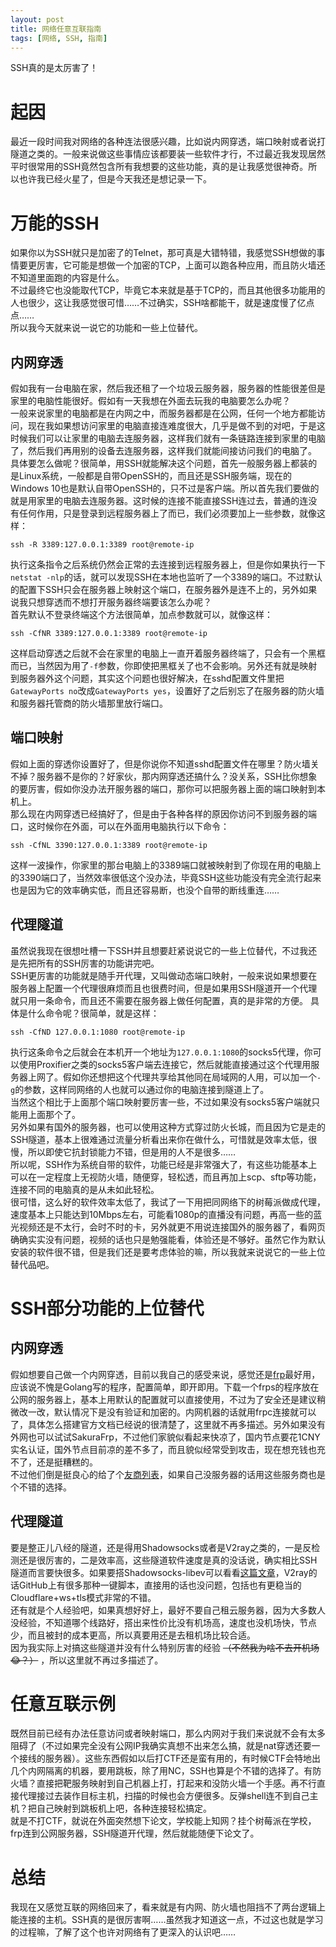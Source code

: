 ```yaml
---
layout: post
title: 网络任意互联指南
tags: [网络, SSH, 指南]
---
```


  SSH真的是太厉害了！<!--more-->     
  
# 起因
  最近一段时间我对网络的各种连法很感兴趣，比如说内网穿透，端口映射或者说打隧道之类的。一般来说做这些事情应该都要装一些软件才行，不过最近我发现居然平时很常用的SSH竟然包含所有我想要的这些功能，真的是让我感觉很神奇。所以也许我已经火星了，但是今天我还是想记录一下。   
  
# 万能的SSH
  如果你以为SSH就只是加密了的Telnet，那可真是大错特错，我感觉SSH想做的事情要更厉害，它可能是想做一个加密的TCP，上面可以跑各种应用，而且防火墙还不知道里面跑的内容是什么。   
  不过最终它也没能取代TCP，毕竟它本来就是基于TCP的，而且其他很多功能用的人也很少，这让我感觉很可惜……不过确实，SSH啥都能干，就是速度慢了亿点点……   
  所以我今天就来说一说它的功能和一些上位替代。   
## 内网穿透
  假如我有一台电脑在家，然后我还租了一个垃圾云服务器，服务器的性能很差但是家里的电脑性能很好。假如有一天我想在外面去玩我的电脑要怎么办呢？   
  一般来说家里的电脑都是在内网之中，而服务器都是在公网，任何一个地方都能访问，现在我如果想访问家里的电脑直接连难度很大，几乎是做不到的对吧，于是这时候我们可以让家里的电脑去连服务器，这样我们就有一条链路连接到家里的电脑了，然后我们再用别的设备去连服务器，这样我们就能间接访问我们的电脑了。   
  具体要怎么做呢？很简单，用SSH就能解决这个问题，首先一般服务器上都装的是Linux系统，一般都是自带OpenSSH的，而且还是SSH服务端，现在的Windows 10也是默认自带OpenSSH的，只不过是客户端。所以首先我们要做的就是用家里的电脑去连服务器。这时候的连接不能直接SSH连过去，普通的连没有任何作用，只是登录到远程服务器上了而已，我们必须要加上一些参数，就像这样：
```
ssh -R 3389:127.0.0.1:3389 root@remote-ip
```
  执行这条指令之后系统仍然会正常的去连接到远程服务器上，但是你如果执行一下`netstat -nlp`的话，就可以发现SSH在本地也监听了一个3389的端口。不过默认的配置下SSH只会在服务器上映射这个端口，在服务器外是连不上的，另外如果说我只想穿透而不想打开服务器终端要该怎么办呢？   
  首先默认不登录终端这个方法很简单，加点参数就可以，就像这样：
```
ssh -CfNR 3389:127.0.0.1:3389 root@remote-ip
```
  这样启动穿透之后就不会在家里的电脑上一直开着服务器终端了，只会有一个黑框而已，当然因为用了`-f`参数，你即使把黑框关了也不会影响。另外还有就是映射到服务器外这个问题，其实这个问题也很好解决，在sshd配置文件里把`GatewayPorts no`改成`GatewayPorts yes`，设置好了之后别忘了在服务器的防火墙和服务器托管商的防火墙那里放行端口。
## 端口映射
  假如上面的穿透你设置好了，但是你说你不知道sshd配置文件在哪里？防火墙关不掉？服务器不是你的？好家伙，那内网穿透还搞什么？没关系，SSH比你想象的要厉害，假如你没办法开服务器的端口，那你可以把服务器上面的端口映射到本机上。   
  那么现在内网穿透已经搞好了，但是由于各种各样的原因你访问不到服务器的端口，这时候你在外面，可以在外面用电脑执行以下命令：
```
ssh -CfNL 3390:127.0.0.1:3389 root@remote-ip
```
  这样一波操作，你家里的那台电脑上的3389端口就被映射到了你现在用的电脑上的3390端口了，当然效率很低这个没办法，毕竟SSH这些功能没有完全流行起来也是因为它的效率确实低，而且还容易断，也没个自带的断线重连……    
## 代理隧道
  虽然说我现在很想吐槽一下SSH并且想要赶紧说说它的一些上位替代，不过我还是先把所有的SSH厉害的功能讲完吧。   
  SSH更厉害的功能就是随手开代理，又叫做动态端口映射，一般来说如果想要在服务器上配置一个代理很麻烦而且也很费时间，但是如果用SSH隧道开一个代理就只用一条命令，而且还不需要在服务器上做任何配置，真的是非常的方便。
  具体是什么命令呢？很简单，就是这样：
```
ssh -CfND 127.0.0.1:1080 root@remote-ip
```
  执行这条命令之后就会在本机开一个地址为`127.0.0.1:1080`的socks5代理，你可以使用Proxifier之类的socks5客户端去连接它，然后就能直接通过这个代理用服务器上网了。假如你还想把这个代理共享给其他同在局域网的人用，可以加一个`-g`的参数，这样同网络的人也就可以通过你的电脑连接到隧道上了。   
  当然这个相比于上面那个端口映射要厉害一些，不过如果没有socks5客户端就只能用上面那个了。   
  另外如果有国外的服务器，也可以使用这种方式穿过防火长城，而且因为它是走的SSH隧道，基本上很难通过流量分析看出来你在做什么，可惜就是效率太低，很慢，所以即使它抗封锁能力不错，但是用的人不是很多……   
  所以呢，SSH作为系统自带的软件，功能已经是非常强大了，有这些功能基本上可以在一定程度上无视防火墙，随便穿，轻松透，而且再加上scp、sftp等功能，连接不同的电脑真的是从未如此轻松。   
  很可惜，这么好的软件效率太低了，我试了一下用把同网络下的树莓派做成代理，速度基本上只能达到10Mbps左右，可能看1080p的直播没有问题，再高一些的蓝光视频还是不太行，会时不时的卡，另外就更不用说连接国外的服务器了，看网页确确实实没有问题，视频的话也只是勉强能看，体验还是不够好。虽然它作为默认安装的软件很不错，但是我们还是要考虑体验的嘛，所以我就来说说它的一些上位替代品吧。
  
# SSH部分功能的上位替代
## 内网穿透
  假如想要自己做一个内网穿透，目前以我自己的感受来说，感觉还是[frp](https://github.com/fatedier/frp)最好用，应该说不愧是Golang写的程序，配置简单，即开即用。下载一个frps的程序放在公网的服务器上，基本上用默认的配置就可以直接使用，不过为了安全还是建议稍微改一改，默认情况下是没有验证和加密的。内网机器的话就用frpc连接就可以了，具体怎么搭建官方文档已经说的很清楚了，这里就不再多描述。另外如果没有外网也可以试试SakuraFrp，不过他们家貌似看起来快凉了，国内节点要花1CNY实名认证，国外节点目前凉的差不多了，而且貌似经常受到攻击，现在想充钱也充不了，还是挺糟糕的。   
  不过他们倒是挺良心的给了个[友商列表](https://www.natfrp.com/peer_vendors.php)，如果自己没服务器的话用这些服务商也是个不错的选择。   
## 代理隧道
  要是整正儿八经的隧道，还是得用Shadowsocks或者是V2ray之类的，一是反检测还是很厉害的，二是效率高，这些隧道软件速度是真的没话说，确实相比SSH隧道而言要快很多。如果要搭Shadowsocks-libev可以看看[这篇文章](https://gfw.report/blog/ss_tutorial/zh/)，V2ray的话GitHub上有很多那种一键脚本，直接用的话也没问题，包括也有更稳当的Cloudflare+ws+tls模式非常的不错。   
  还有就是个人经验吧，如果真想好好上，最好不要自己租云服务器，因为大多数人没经验，不知道哪个线路好，搭出来性价比没有机场高，速度也没机场快，节点少，而且被封的成本更高，所以真要用还是去租机场比较合适。   
  因为我实际上对搞这些隧道并没有什么特别厉害的经验 ~~（不然我为啥不去开机场😂？）~~ ，所以这里就不再过多描述了。   

# 任意互联示例
  既然目前已经有办法任意访问或者映射端口，那么内网对于我们来说就不会有太多阻碍了（不过如果完全没有公网IP我确实真想不出来怎么搞，就是nat穿透还要一个接线的服务器）。这些东西假如以后打CTF还是蛮有用的，有时候CTF会特地出几个内网隔离的机器，要用跳板，除了用NC，SSH也算是个不错的选择了。有防火墙？直接把靶服务映射到自己机器上打，打起来和没防火墙一个手感。再不行直接代理接过去装作目标主机，扫描的时候也会方便很多。反弹shell连不到自己主机？把自己映射到跳板机上吧，各种连接轻松搞定。   
  就是不打CTF，就说在外面突然想下论文，学校能上知网？挂个树莓派在学校，frp连到公网服务器，SSH隧道开代理，然后就能随便下论文了。   
  
# 总结
  我现在又感觉互联的网络回来了，看来就是有内网、防火墙也阻挡不了两台逻辑上能连接的主机。SSH真的是很厉害啊……虽然我才知道这一点，不过这也就是学习的过程嘛，了解了这个也许对网络有了更深入的认识吧……
